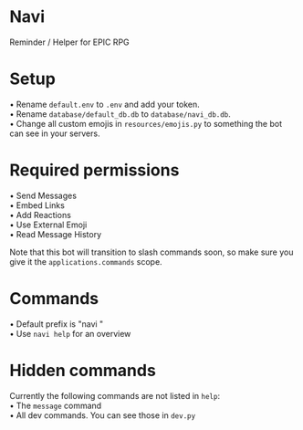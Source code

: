 # Navi

Reminder / Helper for EPIC RPG

# Setup
• Rename `default.env` to `.env` and add your token.  
• Rename `database/default_db.db` to `database/navi_db.db`.  
• Change all custom emojis in `resources/emojis.py` to something the bot can see in your servers.

# Required permissions
• Send Messages  
• Embed Links  
• Add Reactions  
• Use External Emoji  
• Read Message History  
  
Note that this bot will transition to slash commands soon, so make sure you give it the `applications.commands` scope.

# Commands
• Default prefix is "navi "  
• Use `navi help` for an overview

# Hidden commands
Currently the following commands are not listed in `help`:  
• The `message` command  
• All dev commands. You can see those in `dev.py`
